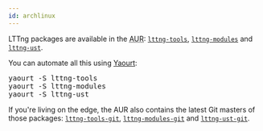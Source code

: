 ```yaml
---
id: archlinux
---
```


LTTng packages are available in the
<abbr title="Arch User Repository">AUR</abbr>:
<a href="https://aur.archlinux.org/packages/lttng-tools/" class="ext"><code>lttng-tools</code></a>,
<a href="https://aur.archlinux.org/packages/lttng-modules/" class="ext"><code>lttng-modules</code></a>
and
<a href="https://aur.archlinux.org/packages/lttng-ust/" class="ext"><code>lttng-ust</code></a>.

You can automate all this using
<a href="https://wiki.archlinux.org/index.php/yaourt" class="ext">Yaourt</a>:

<pre class="term">
yaourt -S lttng-tools
yaourt -S lttng-modules
yaourt -S lttng-ust
</pre>

If you're living on the edge, the AUR also contains the latest Git masters
of those packages:
<a href="https://aur.archlinux.org/packages/lttng-tools-git/" class="ext"><code>lttng-tools-git</code></a>,
<a href="https://aur.archlinux.org/packages/lttng-modules-git/" class="ext"><code>lttng-modules-git</code></a>
and
<a href="https://aur.archlinux.org/packages/lttng-ust-git/" class="ext"><code>lttng-ust-git</code></a>.

